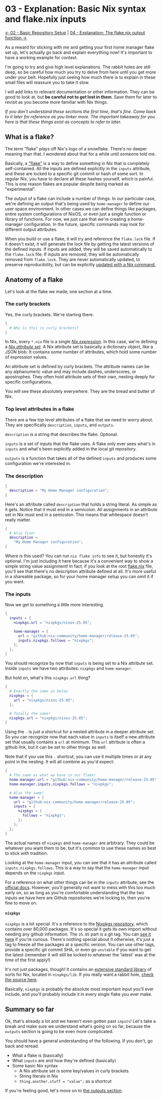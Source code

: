 # 03 - Explanation: Basic Nix syntax and flake.nix inputs

[<- 02 - Basic Repository Setup](./02-basic-repository-setup.md) | [04 - Explanation: The flake.nix output function ->](./04-explain-outputs-function.md)

As a reward for sticking with me and getting your first home manager flake set
up, let's actually go back and explain everything now! It's important to have
a working example for context.

I'm going to try and give high level explanations. The rabbit holes are still
deep, so be careful how much you try to delve from here until you get more under
your belt. Hopefully just seeing how much there is to explain in these small
files will reassure you to take it slow.

I will add links to relevant documentation or other information. They can be
good to look at, but **be careful not to get lost in them**. Save them for later
to revisit as you become more familiar with Nix things.

_If you don't understand these sections the first time, that's fine. Come back
to it later for reference as you tinker more. The important takeaway for you
here is that these things exist as concepts to refer to later._

## What is a flake?

The term "flake" plays off Nix's logo of a snowflake. There's no deeper
meaning than that. I wondered about that for a while until someone told me.

Basically, a ["flake"](https://nixos.org/manual/nix/stable/command-ref/new-cli/nix3-flake.html)
is a way to define something in Nix that is completely self-contained. All the
inputs are defined explicitly in the `inputs` attribute, and these are locked to
a specific git commit or hash of some sort. In regular Nix, you have to declare
all these hashes yourself, which is painful. This is one reason flakes are
popular despite being marked as "experimental".

The output of a flake can include a number of things. In our particular case,
we're defining an output that's being used by `home-manager` to define our user
space environment. In other cases we can define things like packages, entire
system configurations of NixOS, or even just a single function or library of
functions. For now, we just care that we're creating a home-manager
configuration. In the future, specific commands may look for different output
attributes.

When you build or use a flake, it will try and reference the `flake.lock` file.
If it doesn't exist, it will generate the lock file by getting the latest
versions of the defined inputs. If inputs are added, they will be saved
automatically to the `flake.lock` file. If inputs are removed, they will be
automatically removed from `flake.lock`. They are never automatically updated,
to preserve reproducibility, but can be explicitly [updated with a Nix command.](https://nixos.org/manual/nix/stable/command-ref/new-cli/nix3-flake-update.html)

## Anatomy of a flake

Let's look at the flake we made, one section at a time.

### The curly brackets

Yes, the curly brackets. We're starting there.

```nix
{
  # Why is this in curly brackets?
}
```

In Nix, every `*.nix` file is a single [_Nix expression_](https://nixos.org/manual/nix/stable/language/).
In this case, we're defining a [_Nix attribute set_](https://nixos.org/manual/nix/stable/language/values.html#attribute-set).
A Nix attribute set is basically a dictionary object, like a JSON blob. It
contains some number of attributes, which hold some number of expression values.

An attribute set is defined by curly brackets. The attribute names can be any
alphanumeric value and may include dashes, underscores, or apostrophes. They
often hold attribute sets of their own, nesting deeply for specific
configurations.

You will see these absolutely everywhere. They are the bread and butter of Nix.

### Top level attributes in a flake

There are a few top level attributes of a flake that we need to worry about.
They are specifically `description`, `inputs`, and `outputs`.

`description` is a string that describes the flake. Optional.

`inputs` is a set of inputs that the flake uses. A flake only ever sees what's
in `inputs` and what's been explicitly added in the local git repository.

`outputs` is a function that takes all of the defined `inputs` and produces
some configuration we're interested in.

### The description

```nix
{
  description = "My Home Manager configuration";
}
```

Here's an attribute called `description` that holds a string literal. As simple
as it gets. Notice that it must end in a semicolon. All assignments in an
attribute set in Nix must end in a semicolon. This means that whitespace doesn't
really matter.

```nix
{
  # Also fine!
  description =
    "My Home Manager configuration";
}
```

Where is this used? You can run `nix flake info` to see it, but honestly
it's optional. I'm just including it here because it's a convenient way to
show a simple string value assignment! In fact, if you look at the root
[flake.nix](./flake.nix) file, you'll see that there's no description attribute
defined at all. It's more useful in a shareable package, so for your home
manager setup you can omit it if you want.

### The inputs

Now we get to something a little more interesting.

```nix
{
  inputs = {
    nixpkgs.url = "nixpkgs/nixos-25.05";

    home-manager = {
      url = "github:nix-community/home-manager/release-25.05";
      inputs.nixpkgs.follows = "nixpkgs";
    };
  };
}
```

You should recognize by now that `inputs` is being set to a Nix attribute set.
Inside `inputs` we have two attributes: `nixpkgs` and `home-manager`.

But hold on, what's this `nixpkgs.url` thing?

```nix
{
  # Exactly the same as below
  nixpkgs = {
    url = "nixpkgs/nixos-25.05";
  };

  # Totally the same!
  nixpkgs.url = "nixpkgs/nixos-25.05";
}
```

Using the `.` is just a shortcut for a nested attribute in a deeper attribute
set. So you can recognize now that each value in `inputs` is itself a new
attribute set that usually contains a `url` at minimum. This `url` attribute is
often a github link, but it can be set to other things as well.

Note that if you use this `.` shortcut, you can use it multiple times or at any
point in the nesting. It will all combine as you'd expect:

```nix
{
  # The same as what we have in our flake!
  home-manager.url = "github:nix-community/home-manager/release-25.05";
  home-manager.inputs.nixpkgs.follows = "nixpkgs";

  # Also the same!
  home-manager = {
    url = "github:nix-community/home-manager/release-25.05";
    inputs = {
      nixpkgs = {
        follows = "nixpkgs";
      };
    };
  };
}
```

The actual names of `nixpkgs` and `home-manager` are arbitrary. They could be
whatever you want them to be, but it's common to use these names so best to
stick with tradition.

Looking at the `home-manager` input, you can see that it has an attribute called
`inputs.nixpkgs.follows`. This is a way to say that the `home-manager` input
depends on the `nixpkgs` input.

For a reference on what other things can be in the `inputs` attribute, see the
[official docs](https://nixos.org/manual/nix/stable/command-ref/new-cli/nix3-flake.html#flake-inputs).
However, you'll generally not want to mess with this too much early on, so as
long as you're comfortable understanding that the two inputs we have here are
Github repositories we're locking to, then you're fine to move on.

#### `nixpkgs`

`nixpkgs` is a bit special. It's a reference to the [Nixpkgs repository](https://github.com/NixOS/nixpkgs),
which contains over 80,000 packages. It's so special it gets its own import
without needing any github information. The `25.05` part is a git tag. You can
[see it here](https://github.com/NixOS/nixpkgs/releases/tag/25.05) if you're
curious. There's nothing special about it otherwise, it's just a tag to freeze
all the packages at a specific version. You can use other tags, provide a
specific git commit SHA, or even go `unstable` if you want to get the latest
(remember it will still be locked to whatever the 'latest' was at the time of
the first apply!)

It's not just packages, though! It contains an [extensive standard library](https://nixos.org/manual/nixpkgs/stable/#sec-functions-library)
of sorts for Nix, located in `nixpkgs/lib`. If you really want a rabbit hole,
[check the source here](https://github.com/NixOS/nixpkgs/tree/master/lib).

Basically, `nixpkgs` is probably the absolute most important input you'll ever
include, and you'll probably include it in every single flake you ever make.

## Summary so far

Ok, that's already a lot and we haven't even gotten past `inputs`! Let's take
a break and make sure we understand what's going on so far, because the
`outputs` section is going to be even more complicated.

You should have a general understanding of the following. If you don't, go back
and reread.

- What a flake is (basically)
- What `inputs` are and how they're defined (basically)
- Some basic Nix syntax
  - A Nix attribute set is some key/values in curly brackets
  - String literals in Nix
  - `thing.another.stuff = "value";` as a shortcut

If you're feeling good, let's move on to [the outputs section](./04-explain-outputs-function.md).
